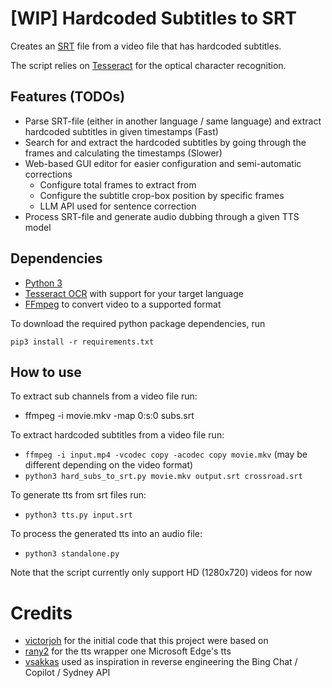 # [WIP] Hardcoded Subtitles to SRT

Creates an [SRT](https://www.matroska.org/technical/subtitles.html#srt-subtitles) file from
a video file that has hardcoded subtitles.

The script relies on [Tesseract](https://github.com/tesseract-ocr/tesseract) for the optical character recognition.

## Features (TODOs)

- Parse SRT-file (either in another language / same language) and extract hardcoded subtitles in given timestamps (Fast)
- Search for and extract the hardcoded subtitles by going through the frames and calculating the timestamps (Slower)
- Web-based GUI editor for easier configuration and semi-automatic corrections
  - Configure total frames to extract from
  - Configure the subtitle crop-box position by specific frames
  - LLM API used for sentence correction
- Process SRT-file and generate audio dubbing through a given TTS model

## Dependencies

- [Python 3](https://www.python.org/downloads/)
- [Tesseract OCR](https://github.com/tesseract-ocr/tesseract#installing-tesseract) with support for your target language
- [FFmpeg](https://ffmpeg.org/download.html) to convert video to a supported format

To download the required python package dependencies, run

```
pip3 install -r requirements.txt
```

## How to use
To extract sub channels from a video file run:
- ffmpeg -i movie.mkv -map 0:s:0 subs.srt

To extract hardcoded subtitles from a video file run:
- `ffmpeg -i input.mp4 -vcodec copy -acodec copy movie.mkv` (may be different depending on the video format)
- `python3 hard_subs_to_srt.py movie.mkv output.srt crossroad.srt`

To generate tts from srt files run:
- `python3 tts.py input.srt`

To process the generated tts into an audio file:
- `python3 standalone.py`

Note that the script currently only support HD (1280x720) videos for now

# Credits

- [victorjoh](https://github.com/victorjoh/hard-subs-to-srt) for the initial code that this project were based on
- [rany2](https://github.com/rany2/edge-tts) for the tts wrapper one Microsoft Edge's tts
- [vsakkas](https://github.com/vsakkas/sydney.py) used as inspiration in reverse engineering the Bing Chat / Copilot / Sydney API
